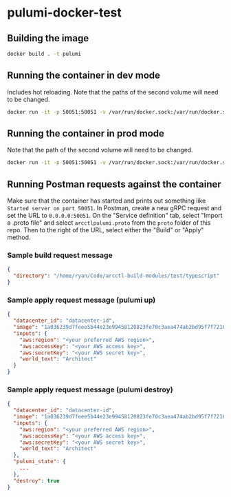 # pulumi-docker-test

## Building the image

```sh
docker build . -t pulumi
```

## Running the container in dev mode

Includes hot reloading. Note that the paths of the second volume will need to be changed.

```sh
docker run -it -p 50051:50051 -v /var/run/docker.sock:/var/run/docker.sock -v /home/ryan/Code/arcctl-build-modules/test/yaml:/home/ryan/Code/arcctl-build-modules/test/yaml pulumi sh -c "npm run dev"
```

## Running the container in prod mode

Note that the path of the second volume will need to be changed.

```sh
docker run -it -p 50051:50051 -v /var/run/docker.sock:/var/run/docker.sock -v /home/ryan/Code/arcctl-build-modules/test/yaml:/home/ryan/Code/arcctl-build-modules/test/yaml pulumi sh -c "npm run start"
```

## Running Postman requests against the container

Make sure that the container has started and prints out something like `Started server on port 50051`. In Postman, create a new gRPC request and set the URL to `0.0.0.0:50051`. On the "Service definition" tab, select "Import a .proto file" and select `arcctlpulumi.proto` from the `proto` folder of this repo. Then to the right of the URL, select either the "Build" or "Apply" method. 

### Sample build request message

```json
{
  "directory": "/home/ryan/Code/arcctl-build-modules/test/typescript"
}
```

### Sample apply request message (pulumi up)

```json
{
  "datacenter_id": "datacenter-id",
  "image": "1a036239d7feee5b44e23e99458120823fe70c3aea474ab2bd95f7f7216626e7",
  "inputs": {
    "aws:region": "<your preferred AWS region>",
    "aws:accessKey": "<your AWS access key>",
    "aws:secretKey": "<your AWS secret key>",
    "world_text": "Architect"
  }
}
```

### Sample apply request message (pulumi destroy)

```json
{
  "datacenter_id": "datacenter-id",
  "image": "1a036239d7feee5b44e23e99458120823fe70c3aea474ab2bd95f7f7216626e7",
  "inputs": {
    "aws:region": "<your preferred AWS region>",
    "aws:accessKey": "<your AWS access key>",
    "aws:secretKey": "<your AWS secret key>",
    "world_text": "Architect"
  },
  "pulumi_state": {
    ...
  },
  "destroy": true
}
```
